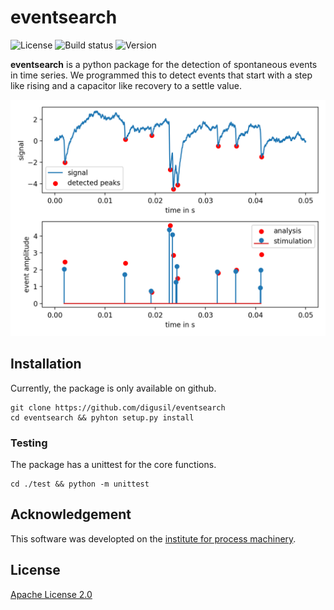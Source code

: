 # eventsearch

![License](https://img.shields.io/github/license/Digusil/eventsearch.svg) ![Build status](https://github.com/Digusil/eventsearch/actions/workflows/python-package.yml/badge.svg?branch=master) ![Version](https://img.shields.io/github/v/release/Digusil/eventsearch.svg)

**eventsearch** is a python package for the detection of spontaneous events in time series. We programmed this to detect events that start with a step like rising and a capacitor like recovery to a settle value. 

![Image](https://raw.githubusercontent.com/Digusil/eventsearch/master/example/example.png)

## Installation
Currently, the package is only available on github.
```shell
git clone https://github.com/digusil/eventsearch
cd eventsearch && pyhton setup.py install
```

### Testing
The package has a unittest for the core functions.
```shell
cd ./test && python -m unittest
```

## Acknowledgement
This software was developted on the [institute for process machinery](https://www.ipat.tf.fau.eu).

## License
[Apache License 2.0](LICENSE.txt)
